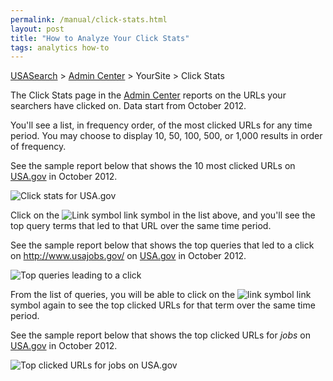```yaml
---
permalink: /manual/click-stats.html
layout: post
title: "How to Analyze Your Click Stats"
tags: analytics how-to
---
```

[USASearch](http://usasearch.howto.gov) > [Admin Center](http://search.usa.gov/affiliates/home) > YourSite > Click Stats

The Click Stats page in the [Admin Center](http://search.usa.gov/affiliates/home) reports on the URLs your searchers have clicked on. Data start from October 2012.

You'll see a list, in frequency order, of the most clicked URLs for any time period. You may choose to display 10, 50, 100, 500, or 1,000 results in order of frequency.

See the sample report below that shows the 10 most clicked URLs on [USA.gov](http://www.usa.gov/) in October 2012.

![Click stats for USA.gov](https://9fddeb862c037f6d2190-f1564c64756a8cfee25b6b19953b1d23.ssl.cf2.rackcdn.com/tumblr_mces5zyKfc1qid15q.png)

Click on the ![Link symbol](https://9fddeb862c037f6d2190-f1564c64756a8cfee25b6b19953b1d23.ssl.cf2.rackcdn.com/tumblr_mceqaa2dn41qid15q.png) link symbol in the list above, and you'll see the top query terms that led to that URL over the same time period.

See the sample report below that shows the top queries that led to a click on <http://www.usajobs.gov/> on [USA.gov](http://www.usa.gov/) in October 2012.

![Top queries leading to a click](https://9fddeb862c037f6d2190-f1564c64756a8cfee25b6b19953b1d23.ssl.cf2.rackcdn.com/tumblr_mceqp4Jmoy1qid15q.png)

From the list of queries, you will be able to click on the ![link symbol](https://9fddeb862c037f6d2190-f1564c64756a8cfee25b6b19953b1d23.ssl.cf2.rackcdn.com/tumblr_mceqaa2dn41qid15q.png) link symbol again to see the top clicked URLs for that term over the same time period.

See the sample report below that shows the top clicked URLs for *jobs* on [USA.gov](http://www.usa.gov/) in October 2012.

![Top clicked URLs for jobs on USA.gov](https://9fddeb862c037f6d2190-f1564c64756a8cfee25b6b19953b1d23.ssl.cf2.rackcdn.com/tumblr_mceqlwdZnx1qid15q.png)